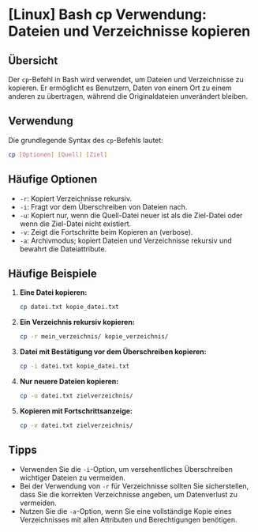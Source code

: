# [Linux] Bash cp Verwendung: Dateien und Verzeichnisse kopieren

## Übersicht
Der `cp`-Befehl in Bash wird verwendet, um Dateien und Verzeichnisse zu kopieren. Er ermöglicht es Benutzern, Daten von einem Ort zu einem anderen zu übertragen, während die Originaldateien unverändert bleiben.

## Verwendung
Die grundlegende Syntax des `cp`-Befehls lautet:

```bash
cp [Optionen] [Quell] [Ziel]
```

## Häufige Optionen
- `-r`: Kopiert Verzeichnisse rekursiv.
- `-i`: Fragt vor dem Überschreiben von Dateien nach.
- `-u`: Kopiert nur, wenn die Quell-Datei neuer ist als die Ziel-Datei oder wenn die Ziel-Datei nicht existiert.
- `-v`: Zeigt die Fortschritte beim Kopieren an (verbose).
- `-a`: Archivmodus; kopiert Dateien und Verzeichnisse rekursiv und bewahrt die Dateiattribute.

## Häufige Beispiele
1. **Eine Datei kopieren:**
   ```bash
   cp datei.txt kopie_datei.txt
   ```

2. **Ein Verzeichnis rekursiv kopieren:**
   ```bash
   cp -r mein_verzeichnis/ kopie_verzeichnis/
   ```

3. **Datei mit Bestätigung vor dem Überschreiben kopieren:**
   ```bash
   cp -i datei.txt kopie_datei.txt
   ```

4. **Nur neuere Dateien kopieren:**
   ```bash
   cp -u datei.txt zielverzeichnis/
   ```

5. **Kopieren mit Fortschrittsanzeige:**
   ```bash
   cp -v datei.txt zielverzeichnis/
   ```

## Tipps
- Verwenden Sie die `-i`-Option, um versehentliches Überschreiben wichtiger Dateien zu vermeiden.
- Bei der Verwendung von `-r` für Verzeichnisse sollten Sie sicherstellen, dass Sie die korrekten Verzeichnisse angeben, um Datenverlust zu vermeiden.
- Nutzen Sie die `-a`-Option, wenn Sie eine vollständige Kopie eines Verzeichnisses mit allen Attributen und Berechtigungen benötigen.